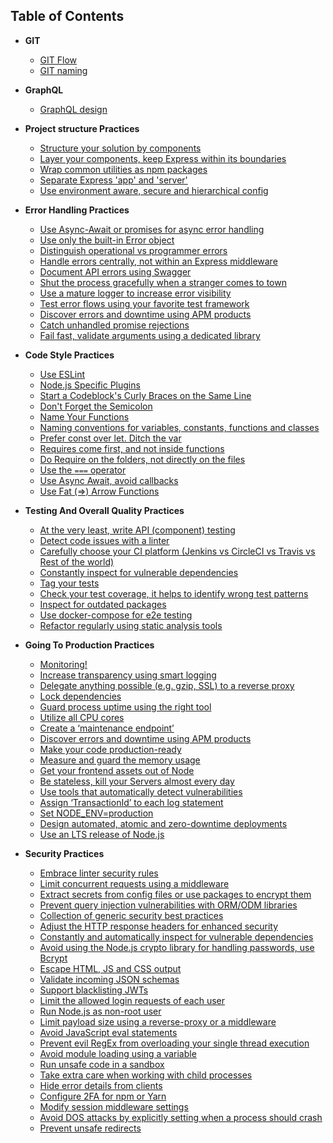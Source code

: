 ## Table of Contents
-  __GIT__
    - [GIT Flow](/sections/git/gitflow.md)
    - [GIT naming](/sections/git/gitnaming.md)

-  __GraphQL__
    -  [GraphQL design](/sections/graphql/graphql.md)
-  __Project structure Practices__
    - [Structure your solution by components](/sections/projectstructre/breakintcomponents.md)
    - [Layer your components, keep Express within its boundaries](/sections/projectstructre/createlayers.md)
    - [Wrap common utilities as npm packages](/sections/projectstructre/wraputilities.md)
    - [Separate Express 'app' and 'server'](/sections/projectstructre/separateexpress.md)
    - [Use environment aware, secure and hierarchical config](/sections/projectstructre/configguide.md)

-  __Error Handling Practices__
    - [Use Async-Await or promises for async error handling](/sections/errorhandling/asyncerrorhandling.md)
    - [Use only the built-in Error object](/sections/errorhandling/useonlythebuiltinerror.md)
    - [Distinguish operational vs programmer errors](/sections/errorhandling/operationalvsprogrammererror.md)
    - [Handle errors centrally, not within an Express middleware](/sections/errorhandling/centralizedhandling.md)
    - [Document API errors using Swagger](/sections/errorhandling/documentingusingswagger.md)
    - [Shut the process gracefully when a stranger comes to town](/sections/errorhandling/shuttingtheprocess.md)
    - [Use a mature logger to increase error visibility](/sections/errorhandling/usematurelogger.md)
    - [Test error flows using your favorite test framework](/sections/errorhandling/testingerrorflows.md)
    - [Discover errors and downtime using APM products](/sections/errorhandling/apmproducts.md)
    - [Catch unhandled promise rejections](/sections/errorhandling/catchunhandledpromiserejection.md)
    - [Fail fast, validate arguments using a dedicated library](/sections/errorhandling/failfast.md)

-  __Code Style Practices__
    - [Use ESLint](/sections/codestylepractices/eslint.md)
    - [Node.js Specific Plugins](/sections/codestylepractices/nodeplugins.md)
    - [Start a Codeblock's Curly Braces on the Same Line](/sections/codestylepractices/curlybraces.md)
    - [Don't Forget the Semicolon](/sections/codestylepractices/semicolons.md)
    - [Name Your Functions](/sections/codestylepractices/namefunctions.md)
    - [Naming conventions for variables, constants, functions and classes](/sections/codestylepractices/namingconvention.md)
    - [Prefer const over let. Ditch the var](/sections/codestylepractices/letconst.md)
    - [Requires come first, and not inside functions](/sections/codestylepractices/firstrequires.md)
    - [Do Require on the folders, not directly on the files](/sections/codestylepractices/notdirectlyrequirefiles.md)
    - [Use the `===` operator](/sections/codestylepractices/strictequality.md)
    - [Use Async Await, avoid callbacks](/sections/codestylepractices/asyncawait.md)
    - [Use Fat (=>) Arrow Functions](/sections/codestylepractices/fatarrow.md)

-  __Testing And Overall Quality Practices__
    - [At the very least, write API (component) testing](/sections/testingandquality/.md)
    - [Detect code issues with a linter](/sections/testingandquality/.md)
    - [Carefully choose your CI platform (Jenkins vs CircleCI vs Travis vs Rest of the world)](/sections/testingandquality/citools.md)
    - [Constantly inspect for vulnerable dependencies](/sections/testingandquality/.md)
    - [Tag your tests](/sections/testingandquality/.md)
    - [Check your test coverage, it helps to identify wrong test patterns](/sections/testingandquality/.md)
    - [Inspect for outdated packages](/sections/testingandquality/.md)
    - [Use docker-compose for e2e testing](/sections/testingandquality/.md)
    - [Refactor regularly using static analysis tools](/sections/testingandquality/refactoring.md)

-  __Going To Production Practices__
    - [Monitoring!](/sections/production/monitoring.md)
    - [Increase transparency using smart logging](/sections/production/smartlogging.md)
    - [Delegate anything possible (e.g. gzip, SSL) to a reverse proxy](/sections/production/delegatetoproxy.md)
    - [Lock dependencies](/sections/production/lockdependencies.md)
    - [Guard process uptime using the right tool](/sections/production/guardprocess.md)
    - [Utilize all CPU cores](/sections/production/utilizecpu.md)
    - [Create a ‘maintenance endpoint’](/sections/production/createmaintenanceendpoint.md)
    - [Discover errors and downtime using APM products](/sections/production/apmproducts.md)
    - [Make your code production-ready](/sections/production/productoncode.md)
    - [Measure and guard the memory usage](/sections/production/measurememory.md)
    - [Get your frontend assets out of Node](/sections/production/frontendout.md)
    - [Be stateless, kill your Servers almost every day](/sections/production/bestateless.md)
    - [Use tools that automatically detect vulnerabilities](/sections/production/detectvulnerabilities.md)
    - [Assign ‘TransactionId’ to each log statement](/sections/production/assigntransactionid.md)
    - [Set NODE_ENV=production](/sections/production/setnodeenv.md)
    - [Design automated, atomic and zero-downtime deployments]()
    - [Use an LTS release of Node.js](/sections/production/LTSrelease.md)

-  __Security Practices__
    - [Embrace linter security rules](sections/security/lintrules.md)
    - [Limit concurrent requests using a middleware](sections/security/limitrequests.md)
    - [Extract secrets from config files or use packages to encrypt them](sections/security/secretmanagement.md)
    - [Prevent query injection vulnerabilities with ORM/ODM libraries](/sections/security/ormodmusage.md)
    - [Collection of generic security best practices](/sections/security/commonsecuritybestpractices.md)
    - [Adjust the HTTP response headers for enhanced security](/sections/security/secureheaders.md)
    - [Constantly and automatically inspect for vulnerable dependencies](/sections/security/dependencysecurity.md)
    - [Avoid using the Node.js crypto library for handling passwords, use Bcrypt](/sections/security/bcryptpasswords.md)
    - [Escape HTML, JS and CSS output](/sections/security/escape-output.md)
    - [Validate incoming JSON schemas](/sections/security/validation.md)
    - [Support blacklisting JWTs](/sections/security/expirejwt.md)
    - [Limit the allowed login requests of each user](/sections/security/login-rate-limit.md)
    - [Run Node.js as non-root user](/sections/security/non-root-user.md)
    - [Limit payload size using a reverse-proxy or a middleware](/sections/security/requestpayloadsizelimit.md)
    - [Avoid JavaScript eval statements](/sections/security/avoideval.md)
    - [Prevent evil RegEx from overloading your single thread execution](/sections/security/regex.md)
    - [Avoid module loading using a variable](/sections/security/safemoduleloading.md)
    - [Run unsafe code in a sandbox](/sections/security/sandbox.md)
    - [Take extra care when working with child processes](/sections/security/childprocesses.md)
    - [Hide error details from clients](/sections/security/hideerrors.md)
    - [Configure 2FA for npm or Yarn](https://medium.com/@oprearocks/eslint-backdoor-what-it-is-and-how-to-fix-the-issue-221f58f1a8c8)
    - [Modify session middleware settings](/sections/security/sessions.md)
    - [Avoid DOS attacks by explicitly setting when a process should crash]()
    - [Prevent unsafe redirects](/sections/security/saferedirects.md)
